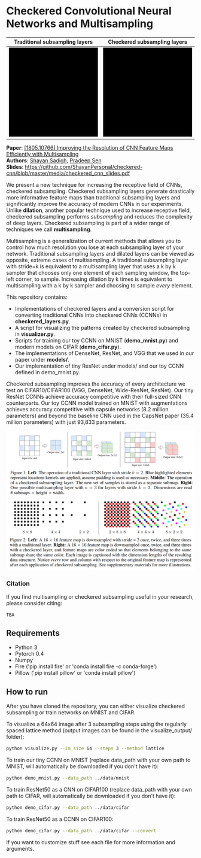 Checkered Convolutional Neural Networks and Multisampling
=======================================================

<center>

Traditional subsampling layers          |  Checkered subsampling layers
:-------------------------:|:-------------------------:
![Traditional subsampling](media/traditional_animation.gif)  |  ![Checkered subsampling](media/lattice_animation.gif)

</center>

**Paper**: [[1805.10766] Improving the Resolution of CNN Feature Maps Efficiently with Multisampling](https://arxiv.org/abs/1805.10766)  
**Authors**: [Shayan Sadigh](https://shayanpersonal.github.io/), [Pradeep Sen](https://web.ece.ucsb.edu/~psen/)  
**Slides**: https://github.com/ShayanPersonal/checkered-cnn/blob/master/media/checkered_cnn_slides.pdf

We present a new technique for increasing the receptive field of CNNs, checkered subsampling. Checkered subsampling layers generate drastically more informative feature maps than traditional subsampling layers and significantly improve the accuracy of modern CNNs in our experiments. Unlike **dilation**, another popular technique used to increase receptive field, checkered subsampling performs *subsampling* and reduces the complexity of deep layers. Checkered subsampling is part of a wider range of techniques we call **multisampling**. 

Multisampling is a generalization of current methods that allows you to control how much resolution you lose at each subsampling layer of your network. Traditional subsampling layers and dilated layers can be viewed as opposite, extreme cases of multisampling. A traditional subsampling layer with stride=k is equivalent to a multisampling layer that uses a k by k sampler that chooses only one element of each sampling window, the top-left corner, to sample. Increasing dilation by k times is equivalent to multisampling with a k by k sampler and choosing to sample *every* element.

This repository contains:
- Implementations of checkered layers and a conversion script for converting traditional CNNs into checkered CNNs (CCNNs) in **checkered_layers.py**. 
- A script for visualizing the patterns created by checkered subsampling in **visualizer.py**. 
- Scripts for training our toy CCNN on MNIST (**demo_mnist.py**) and modern models on CIFAR (**demo_cifar.py**).
- The implementations of DenseNet, ResNet, and VGG that we used in our paper under **models/**.
- Our implementation of tiny ResNet under models/ and our toy CCNN defined in demo_mnist.py.

Checkered subsampling improves the accuracy of every architecture we test on CIFAR10/CIFAR100 (VGG, DenseNet, Wide-ResNet, ResNet). Our tiny ResNet CCNNs achieve accuracy competitive with their full-sized CNN counterparts. Our toy CCNN model trained on MNIST with augmentations achieves accuracy competitive with capsule networks (8.2 million parameters) and beyond the baseline CNN used in the CapsNet paper (35.4 million parameters) with just 93,833 parameters. 

<img src="media/figure1.png" width="600"> <img src="media/figure2.png" width="600">

### Citation
If you find multisampling or checkered subsampling useful in your research, please consider citing:

    TBA

## Requirements
- Python 3
- Pytorch 0.4
- Numpy
- Fire ('pip install fire' or 'conda install fire -c conda-forge')
- Pillow ('pip install pillow' or 'conda install pillow')

## How to run
After you have cloned the repository, you can either visualize checkered subsampling or train networks on MNIST and CIFAR.

To visualize a 64x64 image after 3 subsampling steps using the regularly spaced lattice method (output images can be found in the visualize_output/ folder):
```bash
python visualize.py --im_size 64 --steps 3 --method lattice
```
To train our tiny CCNN on MNIST (replace data_path with your own path to MNIST, will automatically be downloaded if you don't have it):
```bash
python demo_mnist.py --data_path ../data/mnist
```
To train ResNet50 as a CNN on CIFAR100 (replace data_path with your own path to CIFAR, will automatically be downloaded if you don't have it):
```bash
python demo_cifar.py --data_path ../data/cifar
```

To train ResNet50 as a CCNN on CIFAR100:
```bash
python demo_cifar.py --data_path ../data/cifar --convert
```

If you want to customize stuff see each file for more information and arguments.
